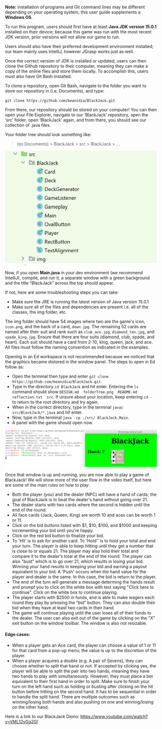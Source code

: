 **Note:** installation of programs and Git command lines may be different depending on your operating system, this user guide supplements a **Windows OS**.

To run this program, users should first have at least **Java JDK version 15.0.1** installed on their device; because this game was run with the most recent JDK version, prior versions will not allow our game to run. 

Users should also have their preferred development environment installed; our team mainly uses IntelliJ, however JGrasp works just as well. 

Once the correct version of JDK is installed or updated, users can then clone the Github repository to their computer, meaning they can make a copy of the online files and store them locally. To accomplish this, users must also have Git Bash installed. 

To clone a repository, open Git Bash, navigate to the folder you want to store our repository in (i.e. Documents), and type: 

`git clone https://github.com/beanzdia/BlackJack.git`
    
From there, our repository should be stored on your computer! You can then open your File Explorer, navigate to our ‘BlackJack’ repository, open the ‘src’ folder, open ‘BlackJack’ again, and from there, you should see our collection of .java files. 

Your folder tree should look something like:
> (ex.Documents) > BlackJack > src > BlackJack > ...

![](folderTree.png)

Now, if you open **Main.java** in your dev environment (we recommend IntelliJ), compile, and run it, a separate window with a green background and the title “BlackJack” across the top should appear. 

If not, here are some troubleshooting steps you can take:
- Make sure the JRE is running the latest version of Java version 15.0.1
- Make sure all of the files and dependencies are present i.e. all of the classes, the img folder, etc.

The img folder should have 54 images where two are the game's icon, `icon.png`, and the back of a card, `down.jpg`. The remaining 52 cards are named after their suit and rank such as `club_ace.jpg`, `diamond_ten.jpg`, and `spade_king.jpg`. Ensure that there are four suits (diamond, club, spade, and heart). Each suit should have a card from 2-10, king, queen, jack, and ace. All files must follow the naming convention as indicated in the examples.

Opening in an Ed workspace is not recommended because we noticed that the graphics became distored in the window panel. The steps to open in Ed follow as:
- Open the terminal then type and enter `git clone https://github.com/beanzdia/BlackJack.git`.
- Type in the directory `cd BlackJack` and hit enter. Entering the `ls` command should show `DESIGN.md  folderTree.png  README.md  reflection.txt  src`. If unsure about your location, keep entering `cd -` to return to the root directory and try again.
- When in the correct directory, type in the terminal `javac src/BlackJack/*.java` and hit enter.
- Now, type in the terminal `java -cp ./src/ BlackJack.Main`.
- A panel with the game should open now.

![](ed_instructions.PNG)

Once that window is up and running, you are now able to play a game of BlackJack! We will show more of the user flow in the video itself, but here are some of the main rules on how to play:
- Both the player (you) and the dealer (NPC) will have a hand of cards; the goal of BlackJack is to beat the dealer's hand without going over 21.
- The dealer starts with two cards where the second is hidden until the end of the round.
- All face cards (Jack, Queen, King) are worth 10 and aces can be worth 1 or 11.
- Click on the bid buttons listed with $1, $10, $100, and $1000 and keeping incrementing your bid until you're happy.
- Click on the red bid button to finalize your bid.
- To 'Hit' is to ask for another card. To 'Hold’' is to hold your total and end your turn. The player is able to keep hitting until they get a number that is close to or equals 21. The player may also hold their total and compare it to the dealer’s total at the end of the round. The player can also "bust" which is to go over 21, which results in losing your bid. Winning your hand results in keeping your bid and earning a payout equivalent to your bid. A 'Push' occurs when the hand value for the player and dealer is the same. In this case, the bid is return to the player.
- The end of the turn will generate a message determing the hands result and prompt you to click on the white box with text saying "Click here to continue". Click on the white box to continue playing.
- The player starts with $2500 in funds, and is able to make wagers each round they play by pressing the “bid” button. They can also double their bid when they have at least two cards in their hand.
- The game will continue playing until the user loses all of their funds to the dealer. The user can also exit out of the game by clicking on the "X" exit button on the window toolbar. The window is also not resizable.

#### Edge cases:
- When a player gets an Ace card, the player can choose a value of 1 or 11 for that card from a pop-up menu; the value is up to the discretion of the player.
- When a player acquires a double (e.g. A pair of Sevens), they can choose whether to split that hand or not. If accepted by clicking yes, the player will be able to split the pair into two hands, meaning they have two hands to play with simultaneously. However, they must place a bet equivalent to their first hand in order to split. Make sure to finish your turn on the left hand such as holding or busting after clicking on the hit button before hitting on the second hand. It has to be sequential in order to handle the split hand. There are multiple outcomes such as winning/losing both hands and also pushing on one and winning/losing on the other hand.

Here is a link to our BlackJack Demo:
https://www.youtube.com/watch?v=VML12vGq2GI
